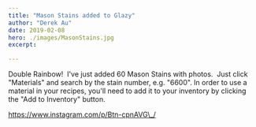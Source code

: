 ```yaml
---
title: "Mason Stains added to Glazy"
author: "Derek Au"
date: 2019-02-08
hero: ./images/MasonStains.jpg
excerpt: 

---
```


Double Rainbow!  I've just added 60 Mason Stains with photos.  Just click "Materials" and search by the stain number, e.g. "6600". In order to use a material in your recipes, you'll need to add it to your inventory by clicking the "Add to Inventory" button.

https://www.instagram.com/p/Btn-cpnAVG\_/
